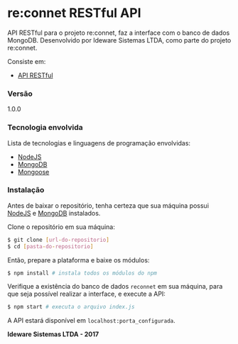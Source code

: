 # re:connet RESTful API

API RESTful para o projeto re:connet, faz a interface com o banco de dados MongoDB. Desenvolvido por Ideware Sistemas LTDA, como parte do projeto re:connet.

Consiste em:

  * [API RESTful](https://bitbucket.org/ideware/recon_file_parser)

### Versão
1.0.0

### Tecnologia envolvida

Lista de tecnologias e linguagens de programação envolvidas:

* [NodeJS](https://nodejs.org)
* [MongoDB](https://www.mongodb.com/)
* [Mongoose](http://mongoosejs.com/)

### Instalação

Antes de baixar o repositório, tenha certeza que sua máquina possui [NodeJS](https://nodejs.org/en/) e [MongoDB](https://www.mongodb.com/) instalados.

Clone o repositório em sua máquina:

```sh
$ git clone [url-do-repositorio]
$ cd [pasta-do-repositorio]
```

Então, prepare a plataforma e baixe os módulos:

```sh
$ npm install # instala todos os módulos do npm
```

Verifique a existência do banco de dados ```reconnet``` em sua máquina, para que seja possível realizar a interface, e execute a API:

```sh
$ npm start # executa o arquivo index.js
```

A API estará disponível em ```localhost:porta_configurada```.

**Ideware Sistemas LTDA - 2017**